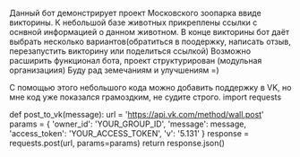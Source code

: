 Данный бот демонстрирует проект Московского зоопарка ввиде викторины. 
К небольшой базе животных прикреплены ссылки с оснвной информацией о данном животном.
В конце викторины бот даёт выбрать несколько вариантов(обратиться в поодержку, написать отзыв, перезапустить викторину или поделиться ссылкой)
Возможно расширить функционал бота, проект структурирован (модульная организациия)
Буду рад земечаниям и улучшениям =)

С помощью этого небольшого кода можно добавить поддержку в VK, но мне код уже показался грамоздким, не судите строго.
import requests

def post_to_vk(message):
    url = 'https://api.vk.com/method/wall.post'
    params = {
        'owner_id': 'YOUR_GROUP_ID',
        'message': message,
        'access_token': 'YOUR_ACCESS_TOKEN',
        'v': '5.131'
    }
    response = requests.post(url, params=params)
    return response.json()
